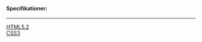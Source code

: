 #### Specifikationer:
***
[HTML5.2](https://www.w3.org/TR/html/)<br>
[CSS3](https://www.w3.org/TR/CSS/)
